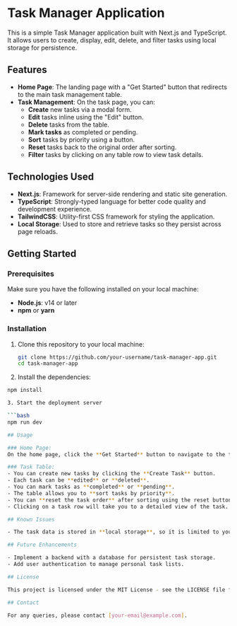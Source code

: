 # Task Manager Application

This is a simple Task Manager application built with Next.js and TypeScript. It allows users to create, display, edit, delete, and filter tasks using local storage for persistence.

## Features

- **Home Page**: The landing page with a "Get Started" button that redirects to the main task management table.
- **Task Management**: On the task page, you can:
  - **Create** new tasks via a modal form.
  - **Edit** tasks inline using the "Edit" button.
  - **Delete** tasks from the table.
  - **Mark tasks** as completed or pending.
  - **Sort** tasks by priority using a button.
  - **Reset** tasks back to the original order after sorting.
  - **Filter** tasks by clicking on any table row to view task details.

## Technologies Used

- **Next.js**: Framework for server-side rendering and static site generation.
- **TypeScript**: Strongly-typed language for better code quality and development experience.
- **TailwindCSS**: Utility-first CSS framework for styling the application.
- **Local Storage**: Used to store and retrieve tasks so they persist across page reloads.

## Getting Started

### Prerequisites

Make sure you have the following installed on your local machine:

- **Node.js**: v14 or later
- **npm** or **yarn**

### Installation

1. Clone this repository to your local machine:

   ```bash
   git clone https://github.com/your-username/task-manager-app.git
   cd task-manager-app

2. Install the dependencies:

```bash
npm install

3. Start the deployment server

```bash
npm run dev

## Usage

### Home Page:
On the home page, click the **Get Started** button to navigate to the task management table.

### Task Table:
- You can create new tasks by clicking the **Create Task** button.
- Each task can be **edited** or **deleted**.
- You can mark tasks as **completed** or **pending**.
- The table allows you to **sort tasks by priority**.
- You can **reset the task order** after sorting using the reset button.
- Clicking on a task row will take you to a detailed view of the task.

## Known Issues

- The task data is stored in **local storage**, so it is limited to your browser. Once you clear the cache or switch browsers, the tasks will be lost.

## Future Enhancements

- Implement a backend with a database for persistent task storage.
- Add user authentication to manage personal task lists.

## License

This project is licensed under the MIT License - see the LICENSE file for details.

## Contact

For any queries, please contact [your-email@example.com].
